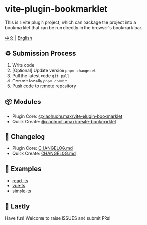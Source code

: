# vite-plugin-bookmarklet

This is a vite plugin project, which can package the project into a bookmarklet that can be run directly in the browser's bookmark bar.

[中文](./README.md) | [English](./README_EN.md)

## ♻️ Submission Process

1. Write code
2. [Optional] Update version `pnpm changeset`
3. Pull the latest code `git pull`
4. Commit locally `pnpm commit`
5. Push code to remote repository

## 📦 Modules

+ Plugin Core: [@xiaohuohumax/vite-plugin-bookmarklet](./packages/vite-plugin-bookmarklet/README.md)
+ Quick Create: [@xiaohuohumax/create-bookmarklet](./packages/create-bookmarklet/README.md)

## 📝 Changelog

+ Plugin Core: [CHANGELOG.md](./packages/vite-plugin-bookmarklet/CHANGELOG.md)
+ Quick Create: [CHANGELOG.md](./packages/create-bookmarklet/CHANGELOG.md)

## 🌈 Examples

+ [react-ts](./examples/bookmarklet-react-ts/README.md)
+ [vue-ts](./examples/bookmarklet-vue-ts/README.md)
+ [simple-ts](./examples/bookmarklet-simple-ts/README.md)

## 🎉 Lastly

Have fun! Welcome to raise ISSUES and submit PRs!
